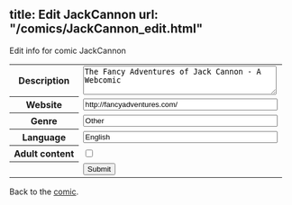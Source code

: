 title: Edit JackCannon
url: "/comics/JackCannon_edit.html"
---
Edit info for comic JackCannon

<form name="comic" action="http://gaepostmail.appspot.com/comic/" method="post">
<table class="comicinfo">
<tr>
<th>Description</th><td><textarea name="description" cols="40" rows="3">The Fancy Adventures of Jack Cannon - A Webcomic</textarea></td>
</tr>
<tr>
<th>Website</th><td><input type="text" name="url" value="http://fancyadventures.com/" size="40"/></td>
</tr>
<tr>
<th>Genre</th><td><input type="text" name="genre" value="Other" size="40"/></td>
</tr>
<tr>
<th>Language</th><td><input type="text" name="language" value="English" size="40"/></td>
</tr>
<tr>
<th>Adult content</th><td><input type="checkbox" name="adult" value="adult" /></td>
</tr>
<tr>
<th></th><td>
<input type="hidden" name="comic" value="JackCannon" />
<input type="submit" name="submit" value="Submit" />
</td>
</tr>
</table>
</form>

Back to the [comic](JackCannon.html).

